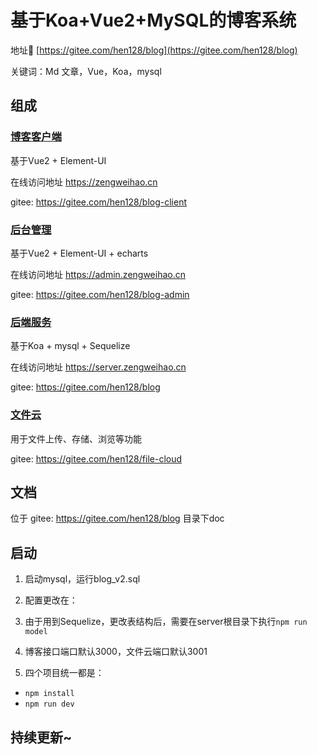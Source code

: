 # 基于Koa+Vue2+MySQL的博客系统

地址🧭 [https://gitee.com/hen128/blog](https://gitee.com/hen128/blog)

关键词：Md 文章，Vue，Koa，mysql

## 组成

### [博客客户端](https://gitee.com/hen128/blog-client)

基于Vue2 + Element-UI

在线访问地址 https://zengweihao.cn

gitee: https://gitee.com/hen128/blog-client

### [后台管理](https://gitee.com/hen128/blog-admin)

基于Vue2 + Element-UI + echarts

在线访问地址 https://admin.zengweihao.cn

gitee: https://gitee.com/hen128/blog-admin


### [后端服务](https://gitee.com/hen128/blog)

基于Koa + mysql + Sequelize

在线访问地址 https://server.zengweihao.cn

gitee: https://gitee.com/hen128/blog

### [文件云](https://gitee.com/hen128/file-cloud)

用于文件上传、存储、浏览等功能

gitee: https://gitee.com/hen128/file-cloud

## 文档

位于 gitee: https://gitee.com/hen128/blog 目录下doc

## 启动

1. 启动mysql，运行blog_v2.sql

2. 配置更改在：

   

3. 由于用到Sequelize，更改表结构后，需要在server根目录下执行`npm run model`

4. 博客接口端口默认3000，文件云端口默认3001

5. 四个项目统一都是：

- `npm install`
- `npm run dev`

## 持续更新~